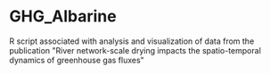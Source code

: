 # GHG_Albarine
R script associated with analysis and visualization of data from the publication "River network-scale drying impacts the spatio-temporal dynamics of greenhouse gas fluxes"
